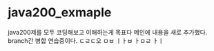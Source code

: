 # java200_exmaple
java200제를 모두 코딩해보고 이해하는게 목표다
메인에 내용을 새로 추가했다. branch간 병합 연습중이다.
ㄷㄹㄷ오 ㅁㅂ ㅣㅏㅂ ㅏㅁㄹ ㅏㅣ
